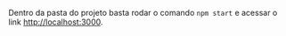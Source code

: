 Dentro da pasta do projeto basta rodar o comando `npm start` e acessar o link [http://localhost:3000](http://localhost:3000).
